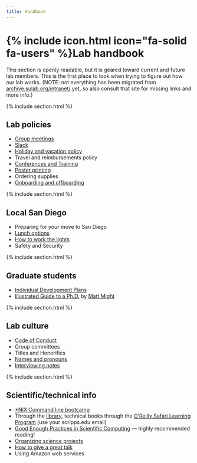 ```yaml
---
title: Handbook
---
```


# {% include icon.html icon="fa-solid fa-users" %}Lab handbook

This section is openly readable, but it is geared toward current and future lab members. This is the first place to look when trying to figure out how our lab works. (NOTE: not everything has been migrated from [archive.sulab.org/intranet/](https://archive.sulab.org/intranet/) yet, so also consult that site for missing links and more info.)

{% include section.html %}

## Lab policies
* [Group meetings](/handbook/groupmeetings)
* [Slack](/handbook/slack)
* [Holiday and vacation policy](/handbook/holiday-and-vacation)
* Travel and reimbursements policy
* [Conferences and Training](/handbook/conferences)
* [Poster printing](/handbook/poster-printing)
* Ordering supplies
* [Onboarding and offboarding](/handbook/onboarding)

{% include section.html %}

## Local San Diego
* Preparing for your move to San Diego
* [Lunch options](/handbook/lunch-options)
* [How to work the lights](https://docs.google.com/presentation/d/1vSX05AUbuNsRd-o7zye5GS9lwIm53WDJZODOFoBt4H4/edit)
* Safety and Security

{% include section.html %}

## Graduate students
* [Individual Development Plans](/handbook/idp)
* [lllustrated Guide to a Ph.D.](http://matt.might.net/articles/phd-school-in-pictures/) by [Matt Might](https://matt.might.net/)

{% include section.html %}

## Lab culture
* [Code of Conduct](/conduct)
* Group committees
* Titles and Honorifics
* [Names and pronouns](/handbook/names-and-pronouns)
* [Interviewing notes](/handbook/interviewing)

{% include section.html %}

## Scientific/technical info
* [*NIX Command line bootcamp](http://command-line-bootcamp.wurmlab.com/)
* Through the [library](https://library.scripps.edu/), technical books through the [O’Reilly Safari Learning Program](https://www.safaribooksonline.com/library/view/temporary-access/) (use your scripps.edu email)
* [Good Enough Practices in Scientific Computing](https://doi.org/10.1371/journal.pcbi.1005510) — highly recommended reading!
* [Organizing science projects](/handbook/organizing-science)
* [How to give a great talk](/handbook/giving-a-talk)
* Using Amazon web services
